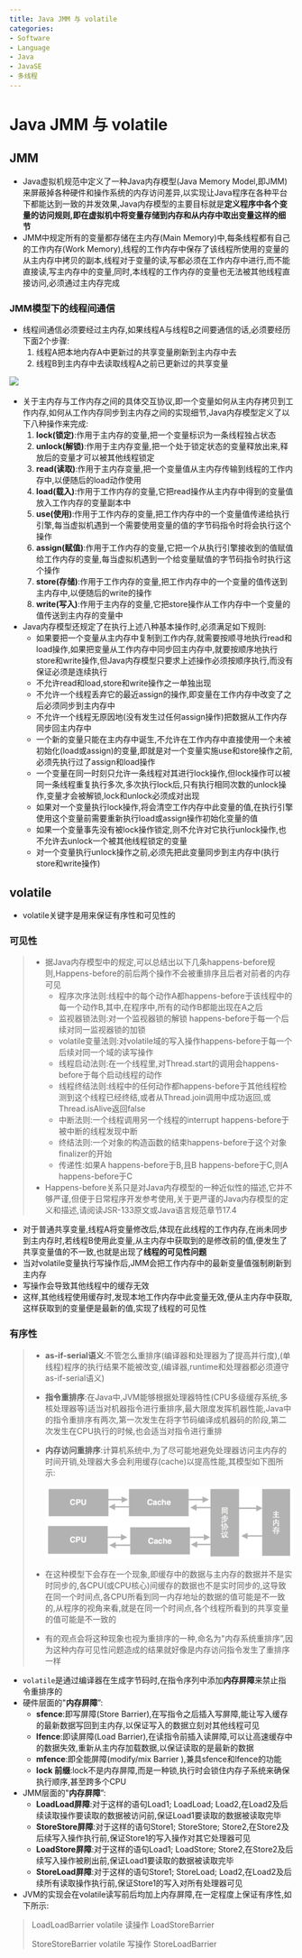 ```yaml
---
title: Java JMM 与 volatile
categories:
- Software
- Language
- Java
- JavaSE
- 多线程
---
```

# Java JMM 与 volatile

## JMM

- Java虚拟机规范中定义了一种Java内存模型(Java Memory Model,即JMM)来屏蔽掉各种硬件和操作系统的内存访问差异,以实现让Java程序在各种平台下都能达到一致的并发效果,Java内存模型的主要目标就是**定义程序中各个变量的访问规则,即在虚拟机中将变量存储到内存和从内存中取出变量这样的细节**
- JMM中规定所有的变量都存储在主内存(Main Memory)中,每条线程都有自己的工作内存(Work Memory),线程的工作内存中保存了该线程所使用的变量的从主内存中拷贝的副本,线程对于变量的读,写都必须在工作内存中进行,而不能直接读,写主内存中的变量,同时,本线程的工作内存的变量也无法被其他线程直接访问,必须通过主内存完成

### JMM模型下的线程间通信

- 线程间通信必须要经过主内存,如果线程A与线程B之间要通信的话,必须要经历下面2个步骤:
    1. 线程A把本地内存A中更新过的共享变量刷新到主内存中去
    2. 线程B到主内存中去读取线程A之前已更新过的共享变量

![](C:\Users\lushan11\AppData\Roaming\Typora\typora-user-images\image-20210611095441923.png)

- 关于主内存与工作内存之间的具体交互协议,即一个变量如何从主内存拷贝到工作内存,如何从工作内存同步到主内存之间的实现细节,Java内存模型定义了以下八种操作来完成:
    1. **lock(锁定)**:作用于主内存的变量,把一个变量标识为一条线程独占状态
    2. **unlock(解锁)**:作用于主内存变量,把一个处于锁定状态的变量释放出来,释放后的变量才可以被其他线程锁定
    3. **read(读取)**:作用于主内存变量,把一个变量值从主内存传输到线程的工作内存中,以便随后的load动作使用
    4. **load(载入)**:作用于工作内存的变量,它把read操作从主内存中得到的变量值放入工作内存的变量副本中
    5. **use(使用)**:作用于工作内存的变量,把工作内存中的一个变量值传递给执行引擎,每当虚拟机遇到一个需要使用变量的值的字节码指令时将会执行这个操作
    6. **assign(赋值)**:作用于工作内存的变量,它把一个从执行引擎接收到的值赋值给工作内存的变量,每当虚拟机遇到一个给变量赋值的字节码指令时执行这个操作
    7. **store(存储)**:作用于工作内存的变量,把工作内存中的一个变量的值传送到主内存中,以便随后的write的操作
    8. **write(写入)**:作用于主内存的变量,它把store操作从工作内存中一个变量的值传送到主内存的变量中
- Java内存模型还规定了在执行上述八种基本操作时,必须满足如下规则:
    - 如果要把一个变量从主内存中复制到工作内存,就需要按顺寻地执行read和load操作,如果把变量从工作内存中同步回主内存中,就要按顺序地执行store和write操作,但Java内存模型只要求上述操作必须按顺序执行,而没有保证必须是连续执行
    - 不允许read和load,store和write操作之一单独出现
    - 不允许一个线程丢弃它的最近assign的操作,即变量在工作内存中改变了之后必须同步到主内存中
    - 不允许一个线程无原因地(没有发生过任何assign操作)把数据从工作内存同步回主内存中
    - 一个新的变量只能在主内存中诞生,不允许在工作内存中直接使用一个未被初始化(load或assign)的变量,即就是对一个变量实施use和store操作之前,必须先执行过了assign和load操作
    - 一个变量在同一时刻只允许一条线程对其进行lock操作,但lock操作可以被同一条线程重复执行多次,多次执行lock后,只有执行相同次数的unlock操作,变量才会被解锁,lock和unlock必须成对出现
    - 如果对一个变量执行lock操作,将会清空工作内存中此变量的值,在执行引擎使用这个变量前需要重新执行load或assign操作初始化变量的值
    - 如果一个变量事先没有被lock操作锁定,则不允许对它执行unlock操作,也不允许去unlock一个被其他线程锁定的变量
    - 对一个变量执行unlock操作之前,必须先把此变量同步到主内存中(执行store和write操作)

## volatile

- volatile关键字是用来保证有序性和可见性的

### 可见性

> - 据Java内存模型中的规定,可以总结出以下几条happens-before规则,Happens-before的前后两个操作不会被重排序且后者对前者的内存可见
>     - 程序次序法则:线程中的每个动作A都happens-before于该线程中的每一个动作B,其中,在程序中,所有的动作B都能出现在A之后
>     - 监视器锁法则:对一个监视器锁的解锁 happens-before于每一个后续对同一监视器锁的加锁
>     - volatile变量法则:对volatile域的写入操作happens-before于每一个后续对同一个域的读写操作
>     - 线程启动法则:在一个线程里,对Thread.start的调用会happens-before于每个启动线程的动作
>     - 线程终结法则:线程中的任何动作都happens-before于其他线程检测到这个线程已经终结,或者从Thread.join调用中成功返回,或Thread.isAlive返回false
>     - 中断法则:一个线程调用另一个线程的interrupt happens-before于被中断的线程发现中断
>     - 终结法则:一个对象的构造函数的结束happens-before于这个对象finalizer的开始
>     - 传递性:如果A happens-before于B,且B happens-before于C,则A happens-before于C
> - Happens-before关系只是对Java内存模型的一种近似性的描述,它并不够严谨,但便于日常程序开发参考使用,关于更严谨的Java内存模型的定义和描述,请阅读JSR-133原文或Java语言规范章节17.4

- 对于普通共享变量,线程A将变量修改后,体现在此线程的工作内存,在尚未同步到主内存时,若线程B使用此变量,从主内存中获取到的是修改前的值,便发生了共享变量值的不一致,也就是出现了**线程的可见性问题**
- 当对volatile变量执行写操作后,JMM会把工作内存中的最新变量值强制刷新到主内存
- 写操作会导致其他线程中的缓存无效
- 这样,其他线程使用缓存时,发现本地工作内存中此变量无效,便从主内存中获取,这样获取到的变量便是最新的值,实现了线程的可见性

### 有序性

> - **as-if-serial语义**:不管怎么重排序(编译器和处理器为了提高并行度),(单线程)程序的执行结果不能被改变,(编译器,runtime和处理器都必须遵守as-if-serial语义)
>
> - **指令重排序**:在Java中,JVM能够根据处理器特性(CPU多级缓存系统,多核处理器等)适当对机器指令进行重排序,最大限度发挥机器性能,Java中的指令重排序有两次,第一次发生在将字节码编译成机器码的阶段,第二次发生在CPU执行的时候,也会适当对指令进行重排
>
> - **内存访问重排序**:计算机系统中,为了尽可能地避免处理器访问主内存的时间开销,处理器大多会利用缓存(cache)以提高性能,其模型如下图所示:
>
>     <img src="https://raw.githubusercontent.com/LuShan123888/Files/main/Pictures/20210611123727.png" alt="处理器Cache模型" style="zoom:50%;" />
>
> - 在这种模型下会存在一个现象,即缓存中的数据与主内存的数据并不是实时同步的,各CPU(或CPU核心)间缓存的数据也不是实时同步的,这导致在同一个时间点,各CPU所看到同一内存地址的数据的值可能是不一致的,从程序的视角来看,就是在同一个时间点,各个线程所看到的共享变量的值可能是不一致的
>
> - 有的观点会将这种现象也视为重排序的一种,命名为"内存系统重排序”,因为这种内存可见性问题造成的结果就好像是内存访问指令发生了重排序一样

- `volatile`是通过编译器在生成字节码时,在指令序列中添加**内存屏障**来禁止指令重排序的
- 硬件层面的"**内存屏障**”:
    - **sfence**:即写屏障(Store Barrier),在写指令之后插入写屏障,能让写入缓存的最新数据写回到主内存,以保证写入的数据立刻对其他线程可见
    - **lfence**:即读屏障(Load Barrier),在读指令前插入读屏障,可以让高速缓存中的数据失效,重新从主内存加载数据,以保证读取的是最新的数据
    - **mfence**:即全能屏障(modify/mix Barrier ),兼具sfence和lfence的功能
    - **lock 前缀**:lock不是内存屏障,而是一种锁,执行时会锁住内存子系统来确保执行顺序,甚至跨多个CPU
- JMM层面的"**内存屏障**”:
    - **LoadLoad屏障**:对于这样的语句Load1; LoadLoad; Load2,在Load2及后续读取操作要读取的数据被访问前,保证Load1要读取的数据被读取完毕
    - **StoreStore屏障**:对于这样的语句Store1; StoreStore; Store2,在Store2及后续写入操作执行前,保证Store1的写入操作对其它处理器可见
    - **LoadStore屏障**:对于这样的语句Load1; LoadStore; Store2,在Store2及后续写入操作被刷出前,保证Load1要读取的数据被读取完毕
    - **StoreLoad屏障**:对于这样的语句Store1; StoreLoad; Load2,在Load2及后续所有读取操作执行前,保证Store1的写入对所有处理器可见
- JVM的实现会在volatile读写前后均加上内存屏障,在一定程度上保证有序性,如下所示:

> LoadLoadBarrier
> volatile 读操作
> LoadStoreBarrier
>
> StoreStoreBarrier
> volatile 写操作
> StoreLoadBarrier